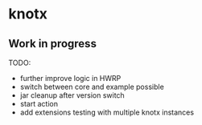 # knotx


## Work in progress ##

TODO:
* further improve logic in HWRP
* switch between core and example possible
* jar cleanup after version switch
* start action
* add extensions testing with multiple knotx instances
